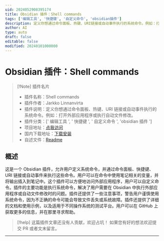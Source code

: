 ```yaml
---
uid: 2024052908395174
title: Obsidian 插件：Shell commands
tags: ['编辑工具', '快捷键', '自定义命令', 'obsidian插件']
description: 定义你想通过命令面板、热键、URI链接或自动事件执行的系统命令。例如：打开外部应用程序或执行自动文件修改。
author: AI
type: auto
draft: false
editable: false
modified: 20240101000000
---
```


# Obsidian 插件：Shell commands

> [!Note] 插件名片
> - 插件名称：Shell commands
> - 插件作者：Jarkko Linnanvirta
> - 插件说明：定义你想通过命令面板、热键、URI 链接或自动事件执行的系统命令。例如：打开外部应用程序或执行自动文件修改。
> - 插件分类：[' 编辑工具 ', ' 快捷键 ', ' 自定义命令 ', 'obsidian 插件 ']
> - 项目地址：[点我访问](https://github.com/Taitava/obsidian-shellcommands)
> - 国内下载地址：[下载安装](https://pkmer.cn/products/plugin/pluginMarket/?obsidian-shellcommands)
> - 自述文件：[Readme](https://ghproxy.net/https://raw.githubusercontent.com/Taitava/obsidian-shellcommands/main/README.md)

## 概述

这是一个 Obsidian 插件，允许用户定义系统命令，并通过命令面板、快捷键、URI 链接或自动事件来执行这些命令。用户可以在命令中使用笔记相关的变量，并将输出插入到笔记中。这个插件可以方便地访问外部应用程序，用户可以自定义命令。插件的主要功能是执行系统命令，解决了用户需要在 Obsidian 中执行外部应用程序或自动文件修改时的问题。插件还提供了一些注意事项，警告用户谨慎使用系统命令，因为不正确的命令可能会导致文件丢失或系统故障。插件还提供了详细的文档和使用示例，以及适用于不同操作系统的测试平台。用户可以在 GitHub 上获取更多的信息，并在那里寻求帮助。

> [!help]
> 这篇插件文章还没有人贡献，欢迎占坑！
> 如果您有好的想法欢迎提交 PR 或者文末留言。

---



